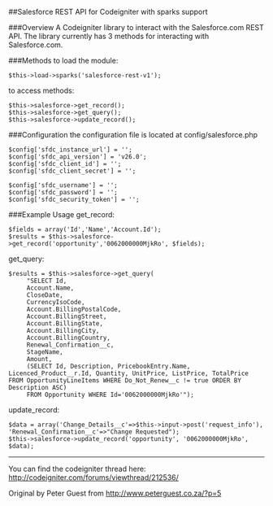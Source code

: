 ##Salesforce REST API for Codeigniter with sparks support

###Overview
A Codeigniter library to interact with the Salesforce.com REST API.  The library currently has 3 methods for interacting with Salesforce.com.

###Methods
to load the module:

	$this->load->sparks('salesforce-rest-v1');

to access methods:

	$this->salesforce->get_record();
	$this->salesforce->get_query();
	$this->salesforce->update_record(); 

###Configuration
the configuration file is located at config/salesforce.php

	$config['sfdc_instance_url'] = '';
	$config['sfdc_api_version'] = 'v26.0';
	$config['sfdc_client_id'] = '';
	$config['sfdc_client_secret'] = '';
	 
	$config['sfdc_username'] = '';
	$config['sfdc_password'] = '';
	$config['sfdc_security_token'] = '';


###Example Usage
get_record:

	$fields = array('Id','Name','Account.Id');
	$results = $this->salesforce->get_record('opportunity','0062000000MjkRo', $fields); 

get_query:

	$results = $this->salesforce->get_query(
	     "SELECT Id, 
	     Account.Name, 
	     CloseDate, 
	     CurrencyIsoCode, 
	     Account.BillingPostalCode,
	     Account.BillingStreet,
	     Account.BillingState,
	     Account.BillingCity,
	     Account.BillingCountry,
	     Renewal_Confirmation__c,
	     StageName,
	     Amount, 
	     (SELECT Id, Description, PricebookEntry.Name, Licenced_Product__r.Id, Quantity, UnitPrice, ListPrice, TotalPrice FROM OpportunityLineItems WHERE Do_Not_Renew__c != true ORDER BY Description ASC) 
	     FROM Opportunity WHERE Id='0062000000MjkRo'"); 

update_record:

	$data = array('Change_Details__c'=>$this->input->post('request_info'), 'Renewal_Confirmation__c'=>"Change Requested"); 
	$this->salesforce->update_record('opportunity', '0062000000MjkRo', $data); 

- - -

You can find the codeigniter thread here: http://codeigniter.com/forums/viewthread/212536/

Original by Peter Guest from http://www.peterguest.co.za/?p=5